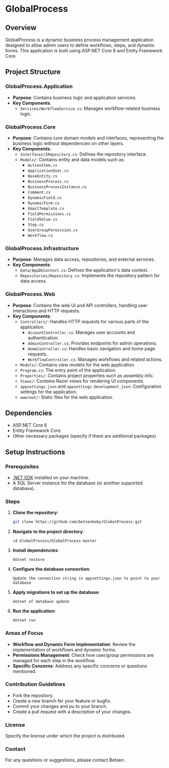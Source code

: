 # GlobalProcess

## Overview
GlobalProcess is a dynamic business process management application designed to allow admin users to define workflows, steps, and dynamic forms. This application is built using ASP.NET Core 8 and Entity Framework Core.

## Project Structure

### GlobalProcess.Application
- **Purpose**: Contains business logic and application services.
- **Key Components**:
  - `Services/WorkflowService.cs`: Manages workflow-related business logic.

### GlobalProcess.Core
- **Purpose**: Contains core domain models and interfaces, representing the business logic without dependencies on other layers.
- **Key Components**:
  - `Interfaces/IRepository.cs`: Defines the repository interface.
  - `Models/`: Contains entity and data models such as:
    - `ActionItem.cs`
    - `ApplicationUser.cs`
    - `BaseEntity.cs`
    - `BusinessProcess.cs`
    - `BusinessProcessInstance.cs`
    - `Comment.cs`
    - `DynamicField.cs`
    - `DynamicForm.cs`
    - `EmailTemplate.cs`
    - `FieldPermissions.cs`
    - `FieldValue.cs`
    - `Step.cs`
    - `UserGroupPermission.cs`
    - `Workflow.cs`

### GlobalProcess.Infrastructure
- **Purpose**: Manages data access, repositories, and external services.
- **Key Components**:
  - `Data/AppDbContext.cs`: Defines the application's data context.
  - `Repositories/Repository.cs`: Implements the repository pattern for data access.

### GlobalProcess.Web
- **Purpose**: Contains the web UI and API controllers, handling user interactions and HTTP requests.
- **Key Components**:
  - `Controllers/`: Handles HTTP requests for various parts of the application.
    - `AccountController.cs`: Manages user accounts and authentication.
    - `AdminController.cs`: Provides endpoints for admin operations.
    - `HomeController.cs`: Handles basic navigation and home page requests.
    - `WorkflowController.cs`: Manages workflows and related actions.
  - `Models/`: Contains view models for the web application.
  - `Program.cs`: The entry point of the application.
  - `Properties/`: Contains project properties such as assembly info.
  - `Views/`: Contains Razor views for rendering UI components.
  - `appsettings.json` and `appsettings.Development.json`: Configuration settings for the application.
  - `wwwroot/`: Static files for the web application.

## Dependencies
- ASP.NET Core 8
- Entity Framework Core
- Other necessary packages (specify if there are additional packages)

## Setup Instructions

### Prerequisites
- [.NET SDK](https://dotnet.microsoft.com/download) installed on your machine.
- A SQL Server instance for the database (or another supported database).

### Steps

1. **Clone the repository**:
   ```sh
   git clone https://github.com/betsenbaby/GlobalProcess.git

2. **Navigate to the project directory**:
   ```
   cd GlobalProcess/GlobalProcess-master

3. **Install dependencies**:
   ```
   dotnet restore

4. **Configure the database connection**:
   ```
   Update the connection string in appsettings.json to point to your database

5. **Apply migrations to set up the database**:
   ```
   dotnet ef database update

6. **Run the application**:
   ```
   dotnet run

### Areas of Focus

- **Workflow and Dynamic Form Implementation**: Review the implementation of workflows and dynamic forms.
- **Permissions Management**: Check how user/group permissions are managed for each step in the workflow.
- **Specific Concerns**: Address any specific concerns or questions mentioned.

### Contribution Guidelines
- Fork the repository.
- Create a new branch for your feature or bugfix.
- Commit your changes and pu to your branch.
- Create a pull request with a description of your changes.

### License
Specify the license under which the project is distributed.

### Contact
For any questions or suggestions, please contact Betsen.
